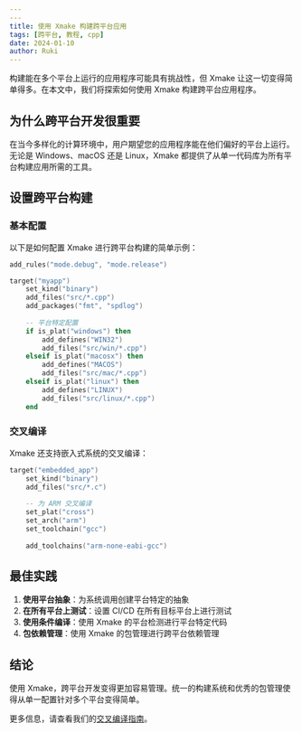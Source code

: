 ```yaml
---
---
title: 使用 Xmake 构建跨平台应用
tags: [跨平台, 教程, cpp]
date: 2024-01-10
author: Ruki
---
```


构建能在多个平台上运行的应用程序可能具有挑战性，但 Xmake 让这一切变得简单得多。在本文中，我们将探索如何使用 Xmake 构建跨平台应用程序。

## 为什么跨平台开发很重要

在当今多样化的计算环境中，用户期望您的应用程序能在他们偏好的平台上运行。无论是 Windows、macOS 还是 Linux，Xmake 都提供了从单一代码库为所有平台构建应用所需的工具。

## 设置跨平台构建

### 基本配置

以下是如何配置 Xmake 进行跨平台构建的简单示例：

```lua
add_rules("mode.debug", "mode.release")

target("myapp")
    set_kind("binary")
    add_files("src/*.cpp")
    add_packages("fmt", "spdlog")
    
    -- 平台特定配置
    if is_plat("windows") then
        add_defines("WIN32")
        add_files("src/win/*.cpp")
    elseif is_plat("macosx") then
        add_defines("MACOS")
        add_files("src/mac/*.cpp")
    elseif is_plat("linux") then
        add_defines("LINUX")
        add_files("src/linux/*.cpp")
    end
```

### 交叉编译

Xmake 还支持嵌入式系统的交叉编译：

```lua
target("embedded_app")
    set_kind("binary")
    add_files("src/*.c")
    
    -- 为 ARM 交叉编译
    set_plat("cross")
    set_arch("arm")
    set_toolchain("gcc")
    
    add_toolchains("arm-none-eabi-gcc")
```

## 最佳实践

1. **使用平台抽象**：为系统调用创建平台特定的抽象
2. **在所有平台上测试**：设置 CI/CD 在所有目标平台上进行测试
3. **使用条件编译**：使用 Xmake 的平台检测进行平台特定代码
4. **包依赖管理**：使用 Xmake 的包管理进行跨平台依赖管理

## 结论

使用 Xmake，跨平台开发变得更加容易管理。统一的构建系统和优秀的包管理使得从单一配置针对多个平台变得简单。

更多信息，请查看我们的[交叉编译指南](https://xmake.io/zh/)。 